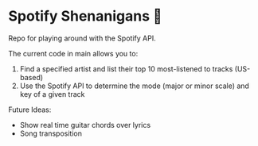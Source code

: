 # Spotify Shenanigans 🎵

Repo for playing around with the Spotify API.

The current code in main allows you to:

1. Find a specified artist and list their top 10 most-listened to tracks (US-based)
2. Use the Spotify API to determine the mode (major or minor scale) and key of a given track

Future Ideas:
- Show real time guitar chords over lyrics
- Song transposition
